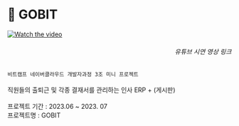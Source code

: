 # 💼 GOBIT<br/>
[![Watch the video](https://img.youtube.com/vi/SnloahdMZWo/maxresdefault.jpg)](https://youtu.be/SnloahdMZWo)

<h6 align="right">유튜브 시연 영상 링크</h6>

`비트캠프 네이버클라우드 개발자과정 3조 미니 프로젝트`<br/>
<br/>
직원들의 출퇴근 및 각종 결재서를 관리하는 인사 ERP  + (게시판) <br/>
<br/>
프로젝트 기간 : 2023.06 ~ 2023. 07 <br/>
프로젝트명 : GOBIT <br/>
